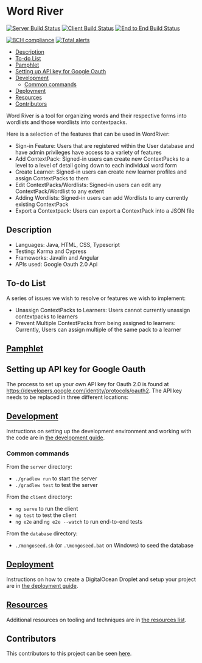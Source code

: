 # Word River <!-- omit in toc -->

[![Server Build Status](../../actions/workflows/server.yml/badge.svg)](../../actions/workflows/server.yml)
[![Client Build Status](../../actions/workflows/client.yaml/badge.svg)](../../actions/workflows/client.yaml)
[![End to End Build Status](../../actions/workflows/e2e.yaml/badge.svg)](../../actions/workflows/e2e.yaml)

[![BCH compliance](https://bettercodehub.com/edge/badge/UMM-CSci-3601-S21/it-3-mesopotamicus?branch=main)](https://bettercodehub.com/)
[![Total alerts](https://img.shields.io/lgtm/alerts/g/UMM-CSci-3601-S21/it-3-mesopotamicus.svg?logo=lgtm&logoWidth=18)](https://lgtm.com/projects/g/UMM-CSci-3601-S21/it-3-mesopotamicus/alerts/)

- [Description](#description)
- [To-do List](#to-do-list)
- [Pamphlet](#pamphlet)
- [Setting up API key for Google Oauth](#setting-up-api-key-for-google-oauth)
- [Development](#development)
  - [Common commands](#common-commands)
- [Deployment](#deployment)
- [Resources](#resources)
- [Contributors](#contributors)

Word River is a tool for organizing words and their respective forms into wordlists and those wordlists into contextpacks.

Here is a selection of the features that can be used in WordRiver:


- Sign-in Feature: Users that are registered within the User database and have admin privileges have access to a variety of features
- Add ContextPack: Signed-in users can create new ContextPacks to a level to a level of detail going down to each individual word form
- Create Learner: Signed-in users can create new learner profiles and assign ContextPacks to them
- Edit ContextPacks/Wordlists: Signed-in users can edit any ContextPack/Wordlist to any extent
- Adding Wordlists: Signed-in users can add Wordlists to any currently existing ContextPack
- Export a Contextpack: Users can export a ContextPack into a JSON file


## Description

- Languages: Java, HTML, CSS, Typescript
- Testing: Karma and Cypress
- Frameworks: Javalin and Angular
- APIs used: Google Oauth 2.0 Api

## To-do List

A series of issues we wish to resolve or features we wish to implement:

- Unassign ContextPacks to Learners: Users cannot currently unassign contextpacks to learners 
- Prevent Multiple ContextPacks from being assigned to learners: Currently, Users can assign multiple of the same pack to a learner

## [Pamphlet](pamphlet.pdf)


## Setting up API key for Google Oauth

The process to set up your own API key for Oauth 2.0 is found at https://developers.google.com/identity/protocols/oauth2. The API key needs to be replaced in three different locations: 
## [Development](DEVELOPMENT.md)

Instructions on setting up the development environment and working with the code are in [the development guide](DEVELOPMENT.md).

### Common commands

From the `server` directory:
- `./gradlew run` to start the server
- `./gradlew test` to test the server

From the `client` directory:
- `ng serve` to run the client
- `ng test` to test the client
- `ng e2e` and `ng e2e --watch` to run end-to-end tests

From the `database` directory:
- `./mongoseed.sh` (or `.\mongoseed.bat` on Windows) to seed the database

## [Deployment](DEPLOYMENT.md)

Instructions on how to create a DigitalOcean Droplet and setup your project are in [the deployment guide](DEPLOYMENT.md).

## [Resources](RESOURCES.md)

Additional resources on tooling and techniques are in [the resources list](RESOURCES.md).

## Contributors

This contributors to this project can be seen [here](../../graphs/contributors).


